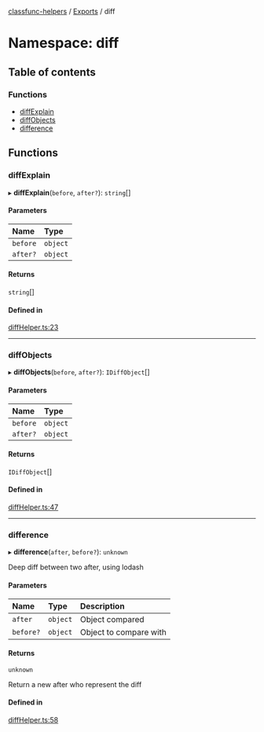 [classfunc-helpers](../README.md) / [Exports](../modules.md) / diff

# Namespace: diff

## Table of contents

### Functions

- [diffExplain](diff.md#diffexplain)
- [diffObjects](diff.md#diffobjects)
- [difference](diff.md#difference)

## Functions

### diffExplain

▸ **diffExplain**(`before`, `after?`): `string`[]

#### Parameters

| Name | Type |
| :------ | :------ |
| `before` | `object` |
| `after?` | `object` |

#### Returns

`string`[]

#### Defined in

[diffHelper.ts:23](https://github.com/ClassFunc/classfunc-helpers/blob/df13716/src/diffHelper.ts#L23)

___

### diffObjects

▸ **diffObjects**(`before`, `after?`): `IDiffObject`[]

#### Parameters

| Name | Type |
| :------ | :------ |
| `before` | `object` |
| `after?` | `object` |

#### Returns

`IDiffObject`[]

#### Defined in

[diffHelper.ts:47](https://github.com/ClassFunc/classfunc-helpers/blob/df13716/src/diffHelper.ts#L47)

___

### difference

▸ **difference**(`after`, `before?`): `unknown`

Deep diff between two after, using lodash

#### Parameters

| Name | Type | Description |
| :------ | :------ | :------ |
| `after` | `object` | Object compared |
| `before?` | `object` | Object to compare with |

#### Returns

`unknown`

Return a new after who represent the diff

#### Defined in

[diffHelper.ts:58](https://github.com/ClassFunc/classfunc-helpers/blob/df13716/src/diffHelper.ts#L58)
